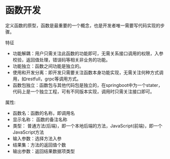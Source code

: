 # 函数开发
定义函数的原型，函数是最重要的一个概念，也是开发者唯一需要写代码实现的步骤。

特征<br>
- 功能解耦：用户只需关注此函数的功能即可，无需关系接口调用的权限，入参校验，返回值处理，错误码等相关非业务的功能。
- 功能独立：函数之间功能是独立的。
- 使用和开发分离：即开发只需要关注函数本身功能实现，无需关注何种方式调用，如restfull，grpc等调用方式。
- 函数包独立：函数包与其他代码包是独立的，在springboot中为一个stater，代码上是一个独立工程，可有不同版本实现，调用时只需关注接口即可。

属性:
- 函数名：函数的名称，即调用名
- 显示名称： 函数的备注名称
- 类型： 普通方法(后端)，即一个本地后端的方法，JavaScript(前端)，即一个JavaScript方法
- 输入参数：选择方法入参
- 结果集：方法的返回值个数
- 输出参数：返回结果数据项类型